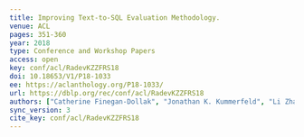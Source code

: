 ```yaml
---
title: Improving Text-to-SQL Evaluation Methodology.
venue: ACL
pages: 351-360
year: 2018
type: Conference and Workshop Papers
access: open
key: conf/acl/RadevKZZFRS18
doi: 10.18653/V1/P18-1033
ee: https://aclanthology.org/P18-1033/
url: https://dblp.org/rec/conf/acl/RadevKZZFRS18
authors: ["Catherine Finegan-Dollak", "Jonathan K. Kummerfeld", "Li Zhang", "Karthik Ramanathan", "Sesh Sadasivam", "Rui Zhang", "Dragomir R. Radev"]
sync_version: 3
cite_key: conf/acl/RadevKZZFRS18
---
```

